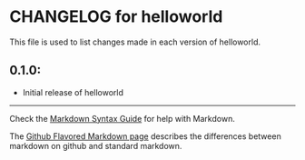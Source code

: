 # CHANGELOG for helloworld

This file is used to list changes made in each version of helloworld.

## 0.1.0:

* Initial release of helloworld

- - -
Check the [Markdown Syntax Guide](http://daringfireball.net/projects/markdown/syntax) for help with Markdown.

The [Github Flavored Markdown page](http://github.github.com/github-flavored-markdown/) describes the differences between markdown on github and standard markdown.
